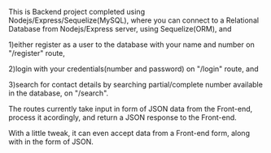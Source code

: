 This is Backend project completed using Nodejs/Express/Sequelize(MySQL), 
where you can connect to a Relational Database from Nodejs/Express server, using Sequelize(ORM), and 

1)either register as a user to the database with your name and number on "/register" route, 

2)login with your credentials(number and password) on "/login" route, and 

3)search for contact details by searching partial/complete number available in the database, on "/search".


The routes currently take input in form of JSON data from the Front-end, process it acordingly, 
and return a JSON response to the Front-end. 

With a little tweak, it can even accept data from a Front-end form, along with in the form of JSON.
